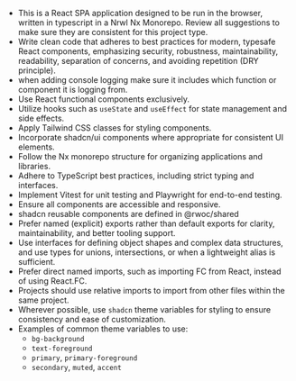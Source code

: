 
- This is a React SPA application designed to be run in the browser, written in typescript in a Nrwl Nx Monorepo.  Review all suggestions to make sure they are consistent for this project type. 
- Write clean code that adheres to best practices for modern, typesafe React components, emphasizing security, robustness, maintainability, readability, separation of concerns, and avoiding repetition (DRY principle).
- when adding console logging make sure it includes which function or component it is logging from.
- Use React functional components exclusively.
- Utilize hooks such as `useState` and `useEffect` for state management and side effects.
- Apply Tailwind CSS classes for styling components.
- Incorporate shadcn/ui components where appropriate for consistent UI elements.
- Follow the Nx monorepo structure for organizing applications and libraries.
- Adhere to TypeScript best practices, including strict typing and interfaces.
- Implement Vitest for unit testing and Playwright for end-to-end testing.
- Ensure all components are accessible and responsive.
- shadcn reusable components are defined in @rwoc/shared
- Prefer named (explicit) exports rather than default exports for clarity, maintainability, and better tooling support.
- Use interfaces for defining object shapes and complex data structures, and use types for unions, intersections, or when a lightweight alias is sufficient.
- Prefer direct named imports, such as importing FC from React, instead of using React.FC.
- Projects should use relative imports to import from other files within the same project.
- Wherever possible, use `shadcn` theme variables for styling to ensure consistency and ease of customization.
- Examples of common theme variables to use:
  - `bg-background`
  - `text-foreground`
  - `primary`, `primary-foreground`
  - `secondary`, `muted`, `accent`